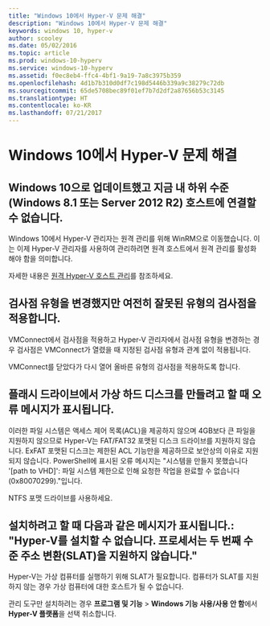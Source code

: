 ```yaml
---
title: "Windows 10에서 Hyper-V 문제 해결"
description: "Windows 10에서 Hyper-V 문제 해결"
keywords: windows 10, hyper-v
author: scooley
ms.date: 05/02/2016
ms.topic: article
ms.prod: windows-10-hyperv
ms.service: windows-10-hyperv
ms.assetid: f0ec8eb4-ffc4-4bf1-9a19-7a8c3975b359
ms.openlocfilehash: 4d1b7b310d0df7c198d5446b339a9c38279c72db
ms.sourcegitcommit: 65de5708bec89f01ef7b7d2df2a87656b53c3145
ms.translationtype: HT
ms.contentlocale: ko-KR
ms.lasthandoff: 07/21/2017
---
```

# Windows 10에서 Hyper-V 문제 해결

## Windows 10으로 업데이트했고 지금 내 하위 수준(Windows 8.1 또는 Server 2012 R2) 호스트에 연결할 수 없습니다.
Windows 10에서 Hyper-V 관리자는 원격 관리를 위해 WinRM으로 이동했습니다.  이는 이제 Hyper-V 관리자를 사용하여 관리하려면 원격 호스트에서 원격 관리를 활성화해야 함을 의미합니다.

자세한 내용은 [원격 Hyper-V 호스트 관리](https://technet.microsoft.com/windows-server-docs/compute/hyper-v/manage/Remotely-manage-Hyper-V-hosts)를 참조하세요.

## 검사점 유형을 변경했지만 여전히 잘못된 유형의 검사점을 적용합니다.
VMConnect에서 검사점을 적용하고 Hyper-V 관리자에서 검사점 유형을 변경하는 경우 검사점은 VMConnect가 열렸을 때 지정된 검사점 유형과 관계 없이 적용됩니다.

VMConnect를 닫았다가 다시 열어 올바른 유형의 검사점을 적용하도록 합니다.

## 플래시 드라이브에서 가상 하드 디스크를 만들려고 할 때 오류 메시지가 표시됩니다.
이러한 파일 시스템은 액세스 제어 목록(ACL)을 제공하지 않으며 4GB보다 큰 파일을 지원하지 않으므로 Hyper-V는 FAT/FAT32 포맷된 디스크 드라이브를 지원하지 않습니다. ExFAT 포맷된 디스크는 제한된 ACL 기능만을 제공하므로 보안상의 이유로 지원되지 않습니다.
PowerShell에 표시된 오류 메시지는 "시스템을 만들지 못했습니다 '\[path to VHD\]': 파일 시스템 제한으로 인해 요청한 작업을 완료할 수 없습니다(0x80070299)."입니다.

NTFS 포맷 드라이브를 사용하세요. 

## 설치하려고 할 때 다음과 같은 메시지가 표시됩니다.: "Hyper-V를 설치할 수 없습니다. 프로세서는 두 번째 수준 주소 변환(SLAT)을 지원하지 않습니다."
Hyper-V는 가상 컴퓨터를 실행하기 위해 SLAT가 필요합니다. 컴퓨터가 SLAT를 지원하지 않는 경우 가상 컴퓨터에 대한 호스트가 될 수 없습니다.

관리 도구만 설치하려는 경우 **프로그램 및 기능** > **Windows 기능 사용/사용 안 함**에서 **Hyper-V 플랫폼**을 선택 취소합니다.
